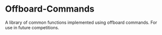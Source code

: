 # Offboard-Commands
A library of common functions implemented using offboard commands. For use in future competitions.
